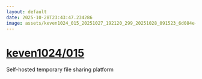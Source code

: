 ```yaml
---
layout: default
date: 2025-10-28T23:43:47.234286
image: assets/keven1024_015_20251027_192120_299_20251028_091523_6d084e--20251028T101541472--cropped.png
---
```


# [keven1024/015](https://github.com/keven1024/015/)

Self-hosted temporary file sharing platform
